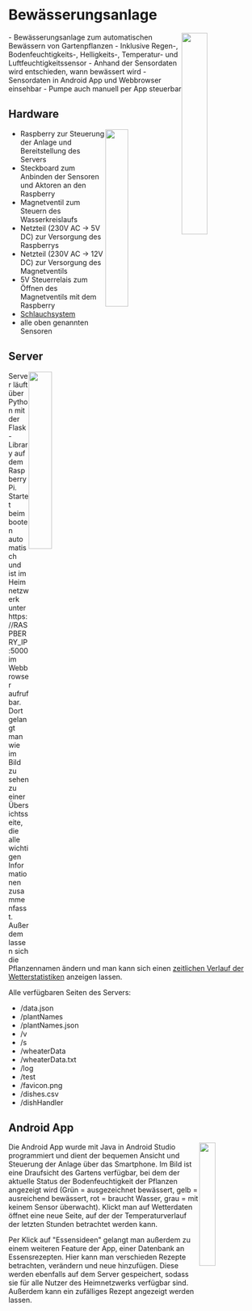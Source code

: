 # Bewässerungsanlage

<img src="https://i.ibb.co/pJ1dRJ4/icon.png" width="32%" style="float: right">
- Bewässerungsanlage zum automatischen Bewässern von Gartenpflanzen
- Inklusive Regen-, Bodenfeuchtigkeits-, Helligkeits-, Temperatur- und Luftfeuchtigkeitssensor
- Anhand der Sensordaten wird entschieden, wann bewässert wird
- Sensordaten in Android App und Webbrowser einsehbar
- Pumpe auch manuell per App steuerbar

## Hardware
<a href="https://i.ibb.co/xXwjsNX/Schaltschrank-1.png"><img src="https://i.ibb.co/xXwjsNX/Schaltschrank-1.png" width="30%" style="float : right"></a>
- Raspberry zur Steuerung der Anlage und Bereitstellung des Servers
- Steckboard zum Anbinden der Sensoren und Aktoren an den Raspberry
- Magnetventil zum Steuern des Wasserkreislaufs
- Netzteil (230V AC -> 5V DC) zur Versorgung des Raspberrys
- Netzteil (230V AC -> 12V DC) zur Versorgung des Magnetventils
- 5V Steuerrelais zum Öffnen des Magnetventils mit dem Raspberry
- <a href="https://www.amazon.de/gp/product/B072MZJ92F/ref=ppx_yo_dt_b_asin_title_o07_s00?ie=UTF8&psc=1">Schlauchsystem</a>
- alle oben genannten Sensoren

## Server
<a href="https://i.ibb.co/hds9t3M/Bildschirmfoto-von-2020-04-15-12-18-55.png"><img src="https://i.ibb.co/hds9t3M/Bildschirmfoto-von-2020-04-15-12-18-55.png" width="30%" style="float : right"></a>
Server läuft über Python mit der Flask-Library auf dem Raspberry Pi. Startet beim booten automatisch und ist im Heimnetzwerk unter https://RASPBERRY_IP:5000 im Webbrowser aufrufbar. Dort gelangt man wie im Bild zu sehen zu einer Übersichtsseite, die alle wichtigen Informationen zusammenfasst. Außerdem lassen sich die Pflanzennamen ändern und man kann sich einen <a href="https://i.ibb.co/Yd1D0bS/Bildschirmfoto-von-2020-04-15-12-23-20.png">zeitlichen Verlauf der Wetterstatistiken</a> anzeigen lassen.

Alle verfügbaren Seiten des Servers:
- /data.json
- /plantNames
- /plantNames.json
- /v
- /s
- /wheaterData
- /wheaterData.txt
- /log
- /test
- /favicon.png
- /dishes.csv
- /dishHandler

## Android App
<a href="https://i.ibb.co/jkCghQf/Screenshot-2020-04-15-12-31-02-400-com-schaubeck-watertrial.jpg"><img src="https://i.ibb.co/jkCghQf/Screenshot-2020-04-15-12-31-02-400-com-schaubeck-watertrial.jpg" width="25%" style="float : right"></a>

Die Android App wurde mit Java in Android Studio programmiert und dient der bequemen Ansicht und Steuerung der Anlage über das Smartphone. Im Bild ist eine Draufsicht des Gartens verfügbar, bei dem der aktuelle Status der Bodenfeuchtigkeit der Pflanzen angezeigt wird (Grün = ausgezeichnet bewässert, gelb = ausreichend bewässert, rot = braucht Wasser, grau = mit keinem Sensor überwacht).
Klickt man auf Wetterdaten öffnet eine neue Seite, auf der der Temperaturverlauf der letzten Stunden betrachtet werden kann.

Per Klick auf "Essensideen" gelangt man außerdem zu einem weiteren Feature der App, einer Datenbank an Essensrezepten. Hier kann man verschieden Rezepte betrachten, verändern und neue hinzufügen. Diese werden ebenfalls auf dem Server gespeichert, sodass sie für alle Nutzer des Heimnetzwerks verfügbar sind. Außerdem kann ein zufälliges Rezept angezeigt werden lassen.